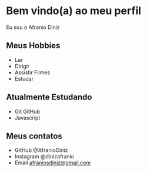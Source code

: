 # Bem vindo(a) ao meu perfil

Eu sou o Afranio Diniz

## Meus Hobbies

- Ler
- Dirigir
- Assistir Filmes
- Estudar

## Atualmente Estudando

- Git GitHub
- Javascript

## Meus contatos

- GitHub @AfranioDiniz
- Instagram @dinizafranio
- Email afraniosdiniz@gmail.com
